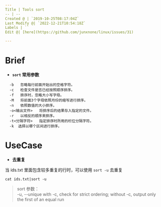 ```yaml
---
Title | Tools sort
-- | --
Created @ | `2019-10-25T08:17:04Z`
Last Modify @| `2022-12-21T10:54:18Z`
Labels | ``
Edit @| [here](https://github.com/junxnone/linux/issues/31)

---
```

# Brief

- **`sort` 常用参数**

```
  -b   忽略每行前面开始出的空格字符。
  -c   检查文件是否已经按照顺序排序。
  -f   排序时，忽略大小写字母。
  -M   将前面3个字母依照月份的缩写进行排序。
  -n   依照数值的大小排序。
  -o<输出文件>   将排序后的结果存入指定的文件。
  -r   以相反的顺序来排序。
  -t<分隔字符>   指定排序时所用的栏位分隔字符。
  -k  选择以哪个区间进行排序。
```

# UseCase
- **去重复**

当 ids.txt 里面包含较多重复的行时，可以使用 `sort -u` 去重复

```
cat ids.txt|sort -u 
```
>sort 参数：   
-u, --unique  with -c, check for strict ordering; without -c, output only the first of an equal run

